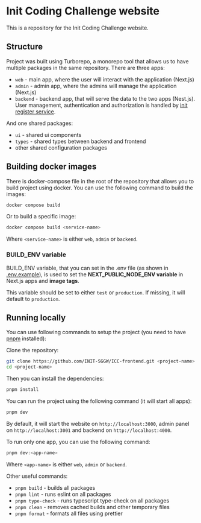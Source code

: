 # Init Coding Challenge website

This is a repository for the Init Coding Challenge website.

## Structure

Project was built using Turborepo, a monorepo tool that allows us to have multiple packages in the same repository. There are three apps:

- `web` - main app, where the user will interact with the application (Next.js)
- `admin` - admin app, where the admins will manage the application (Next.js)
- `backend` - backend app, that will serve the data to the two apps (Nest.js). User management, authentication and authorization is handled by [init register service](https://github.com/INIT-SGGW/InIT-Azure-backend-01.Register).

And one shared packages:

- `ui` - shared ui components
- `types` - shared types between backend and frontend
- other shared configuration packages

## Building docker images

There is docker-compose file in the root of the repository that allows you to build project using docker. You can use the following command to build the images:

```bash
docker compose build
```

Or to build a specific image:

```bash
docker compose build <service-name>
```

Where `<service-name>` is either `web`, `admin` or `backend`.

### BUILD_ENV variable

BUILD_ENV variable, that you can set in the .env file (as shown in [.env.example](.env.example)), is used to set the **NEXT_PUBLIC_NODE_ENV variable** in Next.js apps and **image tags**.

This variable should be set to either `test` or `production`. If missing, it will default to `production`.

## Running locally

You can use following commands to setup the project (you need to have [pnpm](https://pnpm.io/installation#using-npm) installed):

Clone the repository:

```bash
git clone https://github.com/INIT-SGGW/ICC-frontend.git <project-name>
cd <project-name>
```

Then you can install the dependencies:

```bash
pnpm install
```

You can run the project using the following command (it will start all apps):

```bash
pnpm dev
```

By default, it will start the website on `http://localhost:3000`, admin panel on `http://localhost:3001` and backend on `http://localhost:4000`.

To run only one app, you can use the following command:

```bash
pnpm dev:<app-name>
```

Where `<app-name>` is either `web`, `admin` or `backend`.

Other useful commands:

- `pnpm build` - builds all packages
- `pnpm lint` - runs eslint on all packages
- `pnpm type-check` - runs typescript type-check on all packages
- `pnpm clean` - removes cached builds and other temporary files
- `pnpm format` - formats all files using prettier
